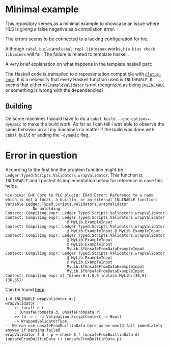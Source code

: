 # Minimal example

This repository serves as a minimal example to showcase an issue where HLS is giving a false negative as a compilation error.

The errors seems to be connected to a lacking configuration for hie.

Although `cabal build` and `cabal repl lib:minex` works, `hie-bios check lib:minex` will fail.
The failure is related to template haskell.

A very brief explanation on what happens in the template haskell part:

The Haskell code is transpiled to a representation compatible with [`plutus-core`](https://github.com/input-output-hk/plutus).
It is a necessity that every Haskell function used is `INLINEABLE`.
It seems that either `mkExampleValidator` is not recognized as being `INLINEABLE` or something is wrong with the dependencies?

## Building

On some machines I would have to do a `cabal build --ghc-options=-dynamic` to make the build work.
As far as I can tell I was able to observe the same behavior on all my machines no matter if the build was done with `cabal build` or adding the `-dynamic` flag.

# Error in question

According to the first line the problem function might be `Ledger.Typed.Scripts.Validators.wrapValidator`.
This function is `INLINEABLE` and I posted its implementation below for reference in case this helps.

```
hie-bios: GHC Core to PLC plugin: E043:Error: Reference to a name which is not a local, a builtin, or an external INLINABLE function: Variable Ledger.Typed.Scripts.Validators.wrapValidator
            No unfolding
Context: Compiling expr: Ledger.Typed.Scripts.Validators.wrapValidator
Context: Compiling expr: Ledger.Typed.Scripts.Validators.wrapValidator
                           @ MyLib.ExampleInput
Context: Compiling expr: Ledger.Typed.Scripts.Validators.wrapValidator
                           @ MyLib.ExampleInput @ MyLib.ExampleInput
Context: Compiling expr: Ledger.Typed.Scripts.Validators.wrapValidator
                           @ MyLib.ExampleInput
                           @ MyLib.ExampleInput
                           MyLib.$fUnsafeFromDataExampleInput
Context: Compiling expr: Ledger.Typed.Scripts.Validators.wrapValidator
                           @ MyLib.ExampleInput
                           @ MyLib.ExampleInput
                           MyLib.$fUnsafeFromDataExampleInput
                           MyLib.$fUnsafeFromDataExampleInput
Context: Compiling expr at "minex-0.1.0.0-inplace:MyLib:(36,8)-(36,35)"
```

Can be found [here](https://github.com/input-output-hk/plutus-apps/blob/e4062bca213f233cdf9822833b07aa69dff6d22a/plutus-ledger/src/Ledger/Typed/Scripts/Validators.hs#L84):
```
{-# INLINABLE wrapValidator #-}
wrapValidator
    :: forall d r
    . (UnsafeFromData d, UnsafeFromData r)
    => (d -> r -> Validation.ScriptContext -> Bool)
    -> WrappedValidatorType
-- We can use unsafeFromBuiltinData here as we would fail immediately anyway if parsing failed
wrapValidator f d r p = check $ f (unsafeFromBuiltinData d) (unsafeFromBuiltinData r) (unsafeFromBuiltinData p)
```
